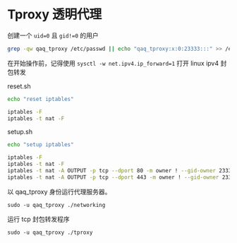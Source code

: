 # Tproxy 透明代理 

创建一个 `uid=0` 且 `gid!=0` 的用户

```sh
grep -qw qaq_tproxy /etc/passwd || echo "qaq_tproxy:x:0:23333:::" >> /etc/passwd 
```

在开始操作前，记得使用 `sysctl -w net.ipv4.ip_forward=1` 打开 linux ipv4 封包转发


reset.sh


```sh
echo "reset iptables"

iptables -F
iptables -t nat -F
```

setup.sh

```sh
echo "setup iptables"

iptables -F
iptables -t nat -F
iptables -t nat -A OUTPUT -p tcp --dport 80 -m owner ! --gid-owner 23333 -j REDIRECT --to-ports 12345
iptables -t nat -A OUTPUT -p tcp --dport 443 -m owner ! --gid-owner 23333 -j REDIRECT --to-ports 12345
```


以 qaq_tproxy 身份运行代理服务器。

```
sudo -u qaq_tproxy ./networking

```

运行 tcp 封包转发程序

```
sudo -u qaq_tproxy ./tproxy
```


